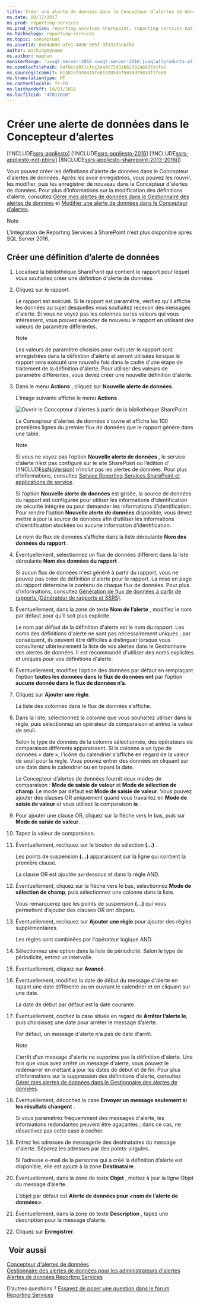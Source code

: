 ```yaml
---
title: Créer une alerte de données dans le Concepteur d’alertes de données | Microsoft Docs
ms.date: 08/17/2017
ms.prod: reporting-services
ms.prod_service: reporting-services-sharepoint, reporting-services-native
ms.technology: reporting-services
ms.topic: conceptual
ms.assetid: 8464ab9d-afe1-4490-955f-9f3319bcbf8d
author: markingmyname
ms.author: maghan
monikerRange: '>=sql-server-2016 <=sql-server-2016||=sqlallproducts-allversions'
ms.openlocfilehash: 64f8ccd8f1cfcc2ea9c72d31b62382a6937ccfa1
ms.sourcegitcommit: 61381ef939415fe019285def9450d7583df1fed0
ms.translationtype: HT
ms.contentlocale: fr-FR
ms.lasthandoff: 10/01/2018
ms.locfileid: "47817810"
---
```

# <a name="create-a-data-alert-in-data-alert-designer"></a>Créer une alerte de données dans le Concepteur d’alertes

[!INCLUDE[ssrs-appliesto](../includes/ssrs-appliesto.md)] [!INCLUDE[ssrs-appliesto-2016](../includes/ssrs-appliesto-2016.md)] [!INCLUDE[ssrs-appliesto-not-pbirsi](../includes/ssrs-appliesto-not-pbirs.md)] [!INCLUDE[ssrs-appliesto-sharepoint-2013-2016i](../includes/ssrs-appliesto-sharepoint-2013-2016.md)])

Vous pouvez créer les définitions d'alerte de données dans le Concepteur d'alertes de données. Après les avoir enregistrées, vous pouvez les rouvrir, les modifier, puis les enregistrer de nouveau dans le Concepteur d'alertes de données. Pour plus d’informations sur la modification des définitions d’alerte, consultez [Gérer mes alertes de données dans le Gestionnaire des alertes de données](../reporting-services/manage-my-data-alerts-in-data-alert-manager.md) et [Modifier une alerte de données dans le Concepteur d’alertes](../reporting-services/edit-a-data-alert-in-alert-designer.md).

> [!NOTE]
> L’intégration de Reporting Services à SharePoint n’est plus disponible après SQL Server 2016.

## <a name="create-a-data-alert-definition"></a>Créer une définition d’alerte de données
 
1.  Localisez la bibliothèque SharePoint qui contient le rapport pour lequel vous souhaitez créer une définition d'alerte de données.  
  
2.  Cliquez sur le rapport.  
  
     Le rapport est exécuté. Si le rapport est paramétré, vérifiez qu'il affiche les données au sujet desquelles vous souhaitez recevoir des messages d'alerte. Si vous ne voyez pas les colonnes ou les valeurs qui vous intéressent, vous pouvez exécuter de nouveau le rapport en utilisant des valeurs de paramètre différentes.  
  
    > [!NOTE]  
    >  Les valeurs de paramètre choisies pour exécuter le rapport sont enregistrées dans la définition d'alerte et seront utilisées lorsque le rapport sera exécuté une nouvelle fois dans le cadre d'une étape de traitement de la définition d'alerte. Pour utiliser des valeurs de paramètre différentes, vous devez créer une nouvelle définition d'alerte.  
  
3.  Dans le menu **Actions** , cliquez sur **Nouvelle alerte de données**.  
  
     L’image suivante affiche le menu **Actions** .  
  
     ![Ouvrir le Concepteur d’alertes à partir de la bibliothèque SharePoint](../reporting-services/media/rs-openalertdesigneriw.gif "Ouvrir le Concepteur d’alertes à partir de la bibliothèque SharePoint")  
  
     Le Concepteur d'alertes de données s'ouvre et affiche les 100 premières lignes du premier flux de données que le rapport génère dans une table.  
  
    > [!NOTE]  
    >  Si vous ne voyez pas l’option **Nouvelle alerte de données** , le service d’alerte n’est pas configuré sur le site SharePoint ou l’édition d’ [!INCLUDE[ssNoVersion](../includes/ssnoversion-md.md)] n’inclut pas les alertes de données. Pour plus d’informations, consultez [Service Reporting Services SharePoint et applications de service](../reporting-services/report-server-sharepoint/reporting-services-sharepoint-service-and-service-applications.md).  
    >   
    >  Si l’option **Nouvelle alerte de données** est grisée, la source de données du rapport est configurée pour utiliser les informations d’identification de sécurité intégrée ou pour demander les informations d’identification. Pour rendre l’option **Nouvelle alerte de données** disponible, vous devez mettre à jour la source de données afin d’utiliser les informations d’identification stockées ou aucune information d’identification.  
  
     Le nom du flux de données s’affiche dans la liste déroulante **Nom des données du rapport** .  
  
4.  Éventuellement, sélectionnez un flux de données différent dans la liste déroulante **Nom des données du rapport** .  
  
     Si aucun flux de données n'est généré à partir du rapport, vous ne pouvez pas créer de définition d'alerte pour le rapport. La mise en page du rapport détermine le contenu de chaque flux de données. Pour plus d’informations, consultez [Génération de flux de données à partir de rapports &#40;Générateur de rapports et SSRS&#41;](../reporting-services/report-builder/generating-data-feeds-from-reports-report-builder-and-ssrs.md).  
  
5.  Éventuellement, dans la zone de texte **Nom de l’alerte** , modifiez le nom par défaut pour qu’il soit plus explicite.  
  
     Le nom par défaut de la définition d'alerte est le nom du rapport. Les noms des définitions d'alerte ne sont pas nécessairement uniques ; par conséquent, ils peuvent être difficiles à distinguer lorsque vous consulterez ultérieurement la liste de vos alertes dans le Gestionnaire des alertes de données. Il est recommandé d'utiliser des noms explicites et uniques pour vos définitions d'alerte.  
  
6.  Éventuellement, modifiez l’option des données par défaut en remplaçant l’option **toutes les données dans le flux de données ont** par l’option **aucune donnée dans le flux de données n’a**.  
  
7.  Cliquez sur **Ajouter une règle**.  
  
     La liste des colonnes dans le flux de données s'affiche.  
  
8.  Dans la liste, sélectionnez la colonne que vous souhaitez utiliser dans la règle, puis sélectionnez un opérateur de comparaison et entrez la valeur de seuil.  
  
     Selon le type de données de la colonne sélectionnée, des opérateurs de comparaison différents apparaissent. Si la colonne a un type de données « date », l'icône du calendrier s'affiche en regard de la valeur de seuil pour la règle. Vous pouvez entrer des données en cliquant sur une date dans le calendrier ou en tapant la date.  
  
     Le Concepteur d’alertes de données fournit deux modes de comparaison : **Mode de saisie de valeur** et **Mode de sélection de champ**. Le mode par défaut est **Mode de saisie de valeur**. Vous pouvez ajouter des clauses OR uniquement quand vous travaillez en **Mode de saisie de valeur** et vous utilisez la comparaison **is** .  
  
9. Pour ajouter une clause OR, cliquez sur la flèche vers le bas, puis sur **Mode de saisie de valeur**.  
  
10. Tapez la valeur de comparaison.  
  
11. Éventuellement, recliquez sur le bouton de sélection **(…)** .  
  
     Les points de suspension **(…)** apparaissent sur la ligne qui contient la première clause.  
  
     La clause OR est ajoutée au-dessous et dans la règle AND.  
  
12. Éventuellement, cliquez sur la flèche vers le bas, sélectionnez **Mode de sélection de champ**, puis sélectionnez une colonne dans la liste.  
  
     Vous remarquerez que les points de suspension **(…)** qui vous permettent d’ajouter des clauses OR ont disparu.  
  
13. Éventuellement, recliquez sur **Ajouter une règle** pour ajouter des règles supplémentaires.  
  
     Les règles sont combinées par l'opérateur logique AND.  
  
14. Sélectionnez une option dans la liste de périodicité. Selon le type de périodicité, entrez un intervalle.  
  
15. Éventuellement, cliquez sur **Avancé**.  
  
16. Éventuellement, modifiez la date de début du message d'alerte en tapant une date différente ou en ouvrant le calendrier et en cliquant sur une date.  
  
     La date de début par défaut est la date courante.  
  
17. Éventuellement, cochez la case située en regard de **Arrêter l’alerte le**, puis choisissez une date pour arrêter le message d’alerte.  
  
     Par défaut, un message d'alerte n'a pas de date d'arrêt.  
  
    > [!NOTE]  
    >  L'arrêt d'un message d'alerte ne supprime pas la définition d'alerte. Une fois que vous avez arrêté un message d'alerte, vous pouvez le redémarrer en mettant à jour les dates de début et de fin. Pour plus d’informations sur la suppression des définitions d’alerte, consultez [Gérer mes alertes de données dans le Gestionnaire des alertes de données](../reporting-services/manage-my-data-alerts-in-data-alert-manager.md).  
  
18. Éventuellement, décochez la case **Envoyer un message seulement si les résultats changent** .  
  
     Si vous paramétrez fréquemment des messages d'alerte, les informations redondantes peuvent être agaçantes ; dans ce cas, ne désactivez pas cette case à cocher.  
  
19. Entrez les adresses de messagerie des destinataires du message d'alerte. Séparez les adresses par des points-virgules.  
  
     Si l’adresse e-mail de la personne qui a créé la définition d’alerte est disponible, elle est ajouté à la zone **Destinataire** .  
  
20. Éventuellement, dans la zone de texte **Objet** , mettez à jour la ligne Objet du message d’alerte.  
  
     L’objet par défaut est **Alerte de données pour \<nom de l’alerte de données>**.  
  
21. Éventuellement, dans la zone de texte **Description** , tapez une description pour le message d’alerte.  
  
22. Cliquez sur **Enregistrer**.  

## <a name="see-also"></a> Voir aussi

[Concepteur d'alertes de données](../reporting-services/data-alert-designer.md)   
[Gestionnaire des alertes de données pour les administrateurs d'alertes](../reporting-services/data-alert-manager-for-alerting-administrators.md)   
[Alertes de données Reporting Services](../reporting-services/reporting-services-data-alerts.md)  

D’autres questions ? [Essayez de poser une question dans le forum Reporting Services](http://go.microsoft.com/fwlink/?LinkId=620231)
